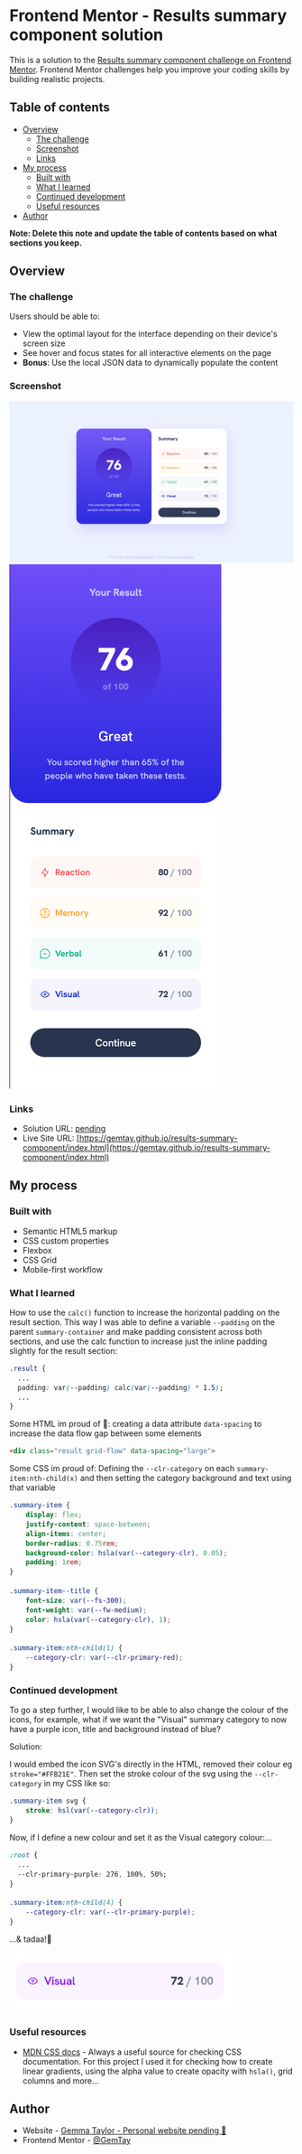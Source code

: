 # Frontend Mentor - Results summary component solution

This is a solution to the [Results summary component challenge on Frontend Mentor](https://www.frontendmentor.io/challenges/results-summary-component-CE_K6s0maV). Frontend Mentor challenges help you improve your coding skills by building realistic projects. 

## Table of contents

- [Overview](#overview)
  - [The challenge](#the-challenge)
  - [Screenshot](#screenshot)
  - [Links](#links)
- [My process](#my-process)
  - [Built with](#built-with)
  - [What I learned](#what-i-learned)
  - [Continued development](#continued-development)
  - [Useful resources](#useful-resources)
- [Author](#author)

**Note: Delete this note and update the table of contents based on what sections you keep.**

## Overview

### The challenge

Users should be able to:

- View the optimal layout for the interface depending on their device's screen size
- See hover and focus states for all interactive elements on the page
- **Bonus**: Use the local JSON data to dynamically populate the content

### Screenshot

![desktop view](./solution-screenshots/desktop-screenshot.png)
![mobile view](./solution-screenshots/mobile-screenshot.png)

### Links

- Solution URL: [pending](pending)
- Live Site URL: [https://gemtay.github.io/results-summary-component/index.html](https://gemtay.github.io/results-summary-component/index.html)

## My process

### Built with

- Semantic HTML5 markup
- CSS custom properties
- Flexbox
- CSS Grid
- Mobile-first workflow

### What I learned

How to use the `calc()` function to increase the horizontal padding on the result section. This way I was able to define a variable `--padding` on the parent `summary-container` and make padding consistent across both sections, and use the calc function to increase just the inline padding slightly for the result section:
```css
.result {
  ...
  padding: var(--padding) calc(var(--padding) * 1.5);
  ...
}
```

Some HTML im proud of 🥰: creating a data attribute `data-spacing` to increase the data flow gap between some elements
```html
<div class="result grid-flow" data-spacing="large">
```
Some CSS im proud of: Defining the `--clr-category` on each `summary-item:nth-child(x)` and then setting the category background and text using that variable

```css
.summary-item {
    display: flex;
    justify-content: space-between;
    align-items: center;
    border-radius: 0.75rem;
    background-color: hsla(var(--category-clr), 0.05);
    padding: 1rem;
}

.summary-item--title {
    font-size: var(--fs-300);
    font-weight: var(--fw-medium);
    color: hsla(var(--category-clr), 1);
}

.summary-item:nth-child(1) {
    --category-clr: var(--clr-primary-red);
}
```

### Continued development

To go a step further, I would like to be able to also change the colour of the icons, for example, what if we want the "Visual" summary category to now have a purple icon, title and background instead of blue?

Solution:

I would embed the icon SVG's directly in the HTML, removed their colour eg `stroke="#FFB21E"`. Then set the stroke colour of the svg using the `--clr-category` in my CSS like so:
```css
.summary-item svg {
    stroke: hsl(var(--category-clr));
}
```
Now, if I define a new colour and set it as the Visual category colour:...

```css
:root {
  ...
  --clr-primary-purple: 276, 100%, 50%;
}

.summary-item:nth-child(4) {
    --category-clr: var(--clr-primary-purple);
}
```

...& tadaa!🎉

<img src="./solution-screenshots/continued-development-solution.png" width="400">

### Useful resources

- [MDN CSS docs](https://developer.mozilla.org/en-US/docs/Learn/CSS) - Always a useful source for checking CSS documentation. For this project I used it for checking how to create linear gradients, using the alpha value to create opacity with `hsla()`, grid columns and more...

## Author

- Website - [Gemma Taylor - Personal website pending 👀](#)
- Frontend Mentor - [@GemTay](https://www.frontendmentor.io/profile/GemTay)


